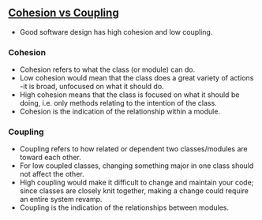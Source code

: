 ## [Cohesion vs Coupling](https://stackoverflow.com/questions/3085285/difference-between-cohesion-and-coupling)

- Good software design has high cohesion and low coupling.

### Cohesion

- Cohesion refers to what the class (or module) can do.
- Low cohesion would mean that the class does a great variety of actions -it is broad, unfocused on what it should do.
- High cohesion means that the class is focused on what it should be doing, i.e. only methods relating to the intention of the class.
- Cohesion is the indication of the relationship within a module.

### Coupling

- Coupling refers to how related or dependent two classes/modules are toward each other.
- For low coupled classes, changing something major in one class should not affect the other.
- High coupling would make it difficult to change and maintain your code; since classes are closely knit together, making a change could require an entire system revamp.
- Coupling is the indication of the relationships between modules.
